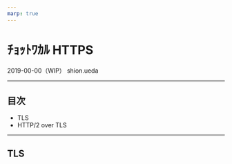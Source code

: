 ```yaml
---
marp: true
---
```


<!--
theme: gaia
_footer: © 2019 shion.ueda
_class: lead
-->

# ﾁｮｯﾄﾜｶﾙ HTTPS

2019-00-00（WIP）
shion.ueda

---

## 目次

- TLS
- HTTP/2 over TLS

---

<!--_class: lead -->

## TLS
